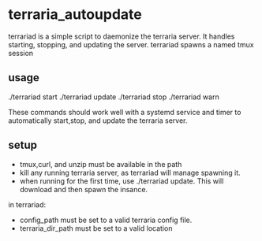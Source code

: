 # terraria_autoupdate

terrariad is a simple script to daemonize the terraria server. It handles starting, stopping, and updating the server. terrariad spawns a named tmux session

## usage
./terrariad start
./terrariad update
./terrariad stop
./terrariad warn

These commands should work well with a systemd service and timer to automatically start,stop, and update the terraria server.

## setup
- tmux,curl, and unzip must be available in the path
- kill any running terraria server, as terrariad will manage spawning it.
- when running for the first time, use ./terrariad update. This will download and then spawn the insance.

in terrariad:
- config_path must be set to a valid terraria config file. 
- terraria_dir_path must be set to a valid location



